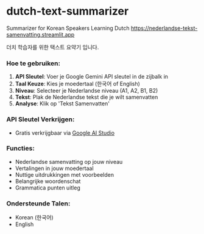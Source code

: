 # dutch-text-summarizer
Summarizer for Korean Speakers Learning Dutch
https://nederlandse-tekst-samenvatting.streamlit.app

더치 학습자를 위한 택스트 요약기 입니다.

 ### Hoe te gebruiken:
 1. **API Sleutel**: Voer je Google Gemini API sleutel in de zijbalk in
 2. **Taal Keuze**: Kies je moedertaal (한국어 of English)
 3. **Niveau**: Selecteer je Nederlandse niveau (A1, A2, B1, B2)
 4. **Tekst**: Plak de Nederlandse tekst die je wilt samenvatten
 5. **Analyse**: Klik op 'Tekst Samenvatten'
 
 ### API Sleutel Verkrijgen:
 - Gratis verkrijgbaar via [Google AI Studio](https://makersuite.google.com/app/apikey)
 
 ### Functies:
 - Nederlandse samenvatting op jouw niveau
 - Vertalingen in jouw moedertaal
 - Nuttige uitdrukkingen met voorbeelden
 - Belangrijke woordenschat
 - Grammatica punten uitleg
 
 ### Ondersteunde Talen:
 - Korean (한국어)
 - English
